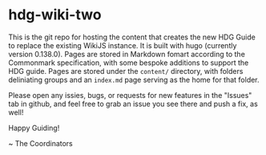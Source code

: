 # hdg-wiki-two
This is the git repo for hosting the content that creates the new HDG Guide to replace the existing WikiJS instance. It is built with hugo (currently version 0.138.0). Pages are stored in Markdown fomart according to the Commonmark specification, with some bespoke additions to support the HDG guide. Pages are stored under the `content/` directory, with folders deliniating groups and an `index.md` page serving as the home for that folder. 

Please open any issies, bugs, or requests for new features in the "Issues" tab in github, and feel free to grab an issue you see there and push a fix, as well! 

Happy Guiding! 

~ The Coordinators
